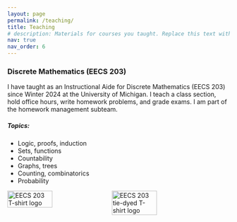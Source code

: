 ```yaml
---
layout: page
permalink: /teaching/
title: Teaching
# description: Materials for courses you taught. Replace this text with your description.
nav: true
nav_order: 6
---
```


### Discrete Mathematics (EECS 203)

I have taught as an Instructional Aide for Discrete Mathematics (EECS 203) since Winter 2024 at the University of Michigan. I teach a class section, hold office hours, write homework problems, and grade exams. I am part of the homework management subteam.

##### Topics:

- Logic, proofs, induction
- Sets, functions
- Countability
- Graphs, trees
- Counting, combinatorics
- Probability

<!-- ![A beautiful landscape](/assets/img/12.jpg) -->

<div style="display: flex; gap: 2%;">
  <img src="{{ '/assets/img/eecs203_cards.jpeg' | relative_url }}" alt="EECS 203 T-shirt logo" style="width: 45%;">
  <img src="{{ '/assets/img/eecs203_tie_dye.jpg' | relative_url }}" alt="EECS 203 tie-dyed T-shirt logo" style="width: 45%;">
</div>
